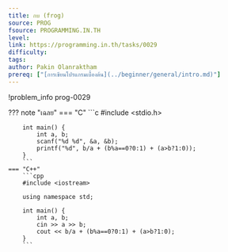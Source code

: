 ```yaml
---
title: กบ (frog)
source: PROG
fsource: PROGRAMMING.IN.TH
level:
link: https://programming.in.th/tasks/0029
difficulty: 
tags: 
author: Pakin Olanraktham
prereq: ["[การเขียนโปรแกรมเบื้องต้น](../beginner/general/intro.md)"]
---
```


!problem_info prog-0029

??? note "เฉลย"
    === "C"
        ```c
        #include <stdio.h>

        int main() {
            int a, b;
            scanf("%d %d", &a, &b);
            printf("%d", b/a + (b%a==0?0:1) + (a>b?1:0));
        }
        ```
    === "C++"
        ```cpp
        #include <iostream>

        using namespace std;

        int main() {
            int a, b;
            cin >> a >> b;
            cout << b/a + (b%a==0?0:1) + (a>b?1:0);
        }
        ```
